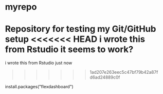 # myrepo
Repository for testing my Git/GitHub setup
<<<<<<< HEAD
i wrote this from Rstudio 
it seems to work? 
=======
i wrote this from Rstudio just now
>>>>>>> 1ad207e263eec5c47bf79b42a87fd6ad24889c0f

install.packages("flexdashboard")
